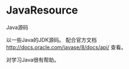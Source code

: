 # JavaResource
Java源码

以一些Java的JDK源码。 
配合官方文档  http://docs.oracle.com/javase/8/docs/api/  查看。

对学习Java很有帮助。
